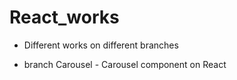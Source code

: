 # React_works

- Different works on different branches
* branch Carousel - Carousel component on React

